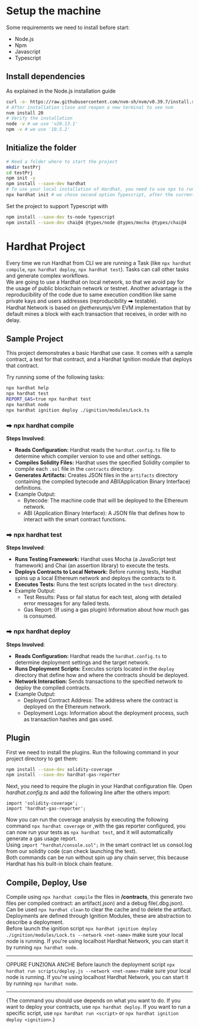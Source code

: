 # Setup the machine
Some requirements we need to install before start:  
- Node.js
- Npm
- Javascript
- Typescript

## Install dependencies
As explained in the Node.js installation guide
```bash
curl -o- https://raw.githubusercontent.com/nvm-sh/nvm/v0.39.7/install.sh | bash
# After installation close and reopen a new terminal to see nvm
nvm install 20
# Verify the installation
node -v # we use 'v20.13.1'
npm -v # we use '10.5.2'
```
## Initialize the folder
```bash
# Need a folder where to start the project
mkdir testPrj
cd testPrj
npm init -y
npm install --save-dev hardhat
# To use your local installation of Hardhat, you need to use npx to run it (i.e. npx hardhat init).
npx hardhat init # we chose second option Typescript, after the current foldet and all Y.
```
Set the project to support Typescript with
```sh
npm install --save-dev ts-node typescript
npm install --save-dev chai@4 @types/node @types/mocha @types/chai@4
```
# Hardhat Project
Every time we run Hardhat from CLI we are running a Task (like `npx hardhat compile`, `npx hardhat deploy`, `npx hardhat test`). Tasks can call other tasks and generate complex workflows.  
We are going to use a Hardhat on local network, so that we avoid pay for the usage of public blockchain network or testnet. Another advantage is the reproducibility of the code due to same execution condition like same private kays and users addresses (reproducibility ⮕ testable).  
Hardhat Network is based on *@ethereumjs/vm* EVM implementation that by default mines a block with each transaction that receives, in order with no delay.
## Sample Project
This project demonstrates a basic Hardhat use case. It comes with a sample contract, a test for that contract, and a Hardhat Ignition module that deploys that contract.  

Try running some of the following tasks:  

```bash
npx hardhat help
npx hardhat test
REPORT_GAS=true npx hardhat test
npx hardhat node
npx hardhat ignition deploy ./ignition/modules/Lock.ts
```
### ⮕ npx hardhat compile
**Steps Involved**:
- **Reads Configuration:** Hardhat reads the `hardhat.config.ts` file to determine which compiler version to use and other settings.
- **Compiles Solidity Files:** Hardhat uses the specified Solidity compiler to compile each `.sol` file in the `contracts` directory.
- **Generates Artifacts:** Creates JSON files in the `artifacts` directory containing the compiled bytecode and ABI(Application Binary Interface) definitions.  
- Example Output:  
   - Bytecode: The machine code that will be deployed to the Ethereum network.
   - ABI (Application Binary Interface): A JSON file that defines how to interact with the smart contract functions.
### ⮕ npx hardhat test
**Steps Involved**:
- **Runs Testing Framework:** Hardhat uses Mocha (a JavaScript test framework) and Chai (an assertion library) to execute the tests.
- **Deploys Contracts to Local Network:** Before running tests, Hardhat spins up a local Ethereum network and deploys the contracts to it.
- **Executes Tests:** Runs the test scripts located in the `test` directory.
- Example Output:
  - Test Results: Pass or fail status for each test, along with detailed error messages for any failed tests.
  - Gas Report: (If using a gas plugin) Information about how much gas is consumed.
### ⮕ npx hardhat deploy
**Steps Involved**:
- **Reads Configuration:** Hardhat reads the `hardhat.config.ts` to determine deployment settings and the target network.
- **Runs Deployment Scripts:** Executes scripts located in the `deploy` directory that define how and where the contracts should be deployed.
- **Network Interaction:** Sends transactions to the specified network to deploy the compiled contracts.
- Example Output:
  - Deployed Contract Address: The address where the contract is deployed on the Ethereum network.
  - Deployment Logs: Information about the deployment process, such as transaction hashes and gas used.
## Plugin
First we need to install the plugins. Run the following command in your project directory to get them:
```sh
npm install --save-dev solidity-coverage
npm install --save-dev hardhat-gas-reporter
```
Next, you need to require the plugin in your Hardhat configuration file. Open *hardhat.config.ts* and add the following line after the others import:
```
import 'solidity-coverage';
import 'hardhat-gas-reporter';
```
Now you can run the coverage analysis by executing the following command `npx hardhat coverage` or ,with the gas reporter configured, you can now run your tests as `npx hardhat test`, and it will automatically generate a gas usage report.  
Using `import "hardhat/console.sol";` in the smart contract let us consol.log from our solidity code (can check launching the test).  
Both commands can be run without spin up any chain server, this because Hardhat has his built-in block chain feature.
## Compile, Deploy, Use
Compile using `npx hardhat compile` the files in **/contracts**, this generate two files per compiled contract: an artifact(.json) and a debug file(.dbg.json). Can be used `npx hardhat clean` to clear the cache and to delete the artifact.  
Deployments are defined through Ignition Modules, these are abstraction to describe a deployment.   
Before launch the ignition script `npx hardhat ignition deploy ./ignition/modules/Lock.ts --network <net-name>` make sure your local node is running. If you're using localhost Hardhat Network, you can start it by running `npx hardhat node`.
_____________________________________________________________  
OPPURE FUNZIONA ANCHE
Before launch the deployment script `npx hardhat run scripts/deploy.js --network <net-name>` make sure your local node is running. If you're using localhost Hardhat Network, you can start it by running `npx hardhat node`.  
_____________________________________________________________  
{The command you should use depends on what you want to do. If you want to deploy your contracts, use `npx hardhat deploy`. If you want to run a specific script, use `npx hardhat run <script>` or `npx hardhat ignition deploy <ignition>`.}
